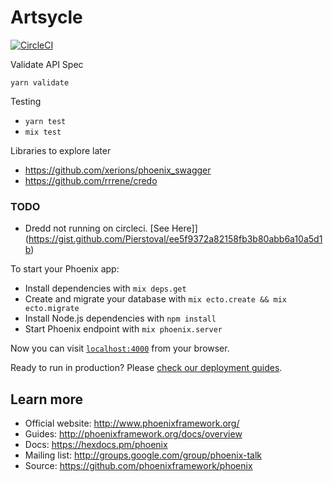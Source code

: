 # Artsycle

[![CircleCI](https://circleci.com/gh/ScotterC/artsycle.svg?style=svg)](https://circleci.com/gh/ScotterC/artsycle)

Validate API Spec

`yarn validate`

Testing

- `yarn test`
- `mix test`

Libraries to explore later

- https://github.com/xerions/phoenix_swagger
- https://github.com/rrrene/credo

### TODO

- Dredd not running on circleci. [See Here]](https://gist.github.com/Pierstoval/ee5f9372a82158fb3b80abb6a10a5d1b)


To start your Phoenix app:

  * Install dependencies with `mix deps.get`
  * Create and migrate your database with `mix ecto.create && mix ecto.migrate`
  * Install Node.js dependencies with `npm install`
  * Start Phoenix endpoint with `mix phoenix.server`

Now you can visit [`localhost:4000`](http://localhost:4000) from your browser.

Ready to run in production? Please [check our deployment guides](http://www.phoenixframework.org/docs/deployment).

## Learn more

  * Official website: http://www.phoenixframework.org/
  * Guides: http://phoenixframework.org/docs/overview
  * Docs: https://hexdocs.pm/phoenix
  * Mailing list: http://groups.google.com/group/phoenix-talk
  * Source: https://github.com/phoenixframework/phoenix
